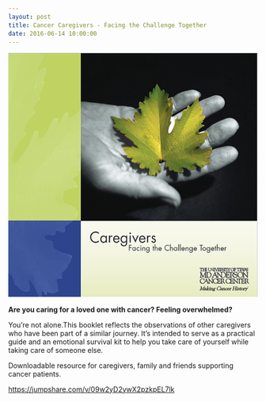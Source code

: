 ```yaml
---
layout: post
title: Cancer Caregivers - Facing the Challenge Together
date: 2016-06-14 10:00:00
---
```


[![](/assets/images/cancer-caregivers-facing-the-challenge-together.png)](https://jumpshare.com/v/09w2yD2ywX2pzkpEL7lk)

**Are you caring for a loved one with cancer? Feeling overwhelmed?**

You’re not alone.This booklet reflects the observations of other caregivers who have been part of a similar journey. It’s intended to serve as a practical guide and an emotional survival kit to help you take care of yourself while taking care of someone else. 

Downloadable resource for caregivers, family and friends supporting cancer patients. 

<https://jumpshare.com/v/09w2yD2ywX2pzkpEL7lk>